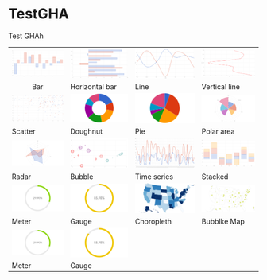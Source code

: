 # TestGHA
Test GHAh

<table>
  <tr>
    <td><img width="200px" src="https://raw.githubusercontent.com/pepstock-org/Charba-Wiki/master/static/img/galleryBar.png"></td>
    <td><img width="200px" src="https://raw.githubusercontent.com/pepstock-org/Charba-Wiki/master/static/img/galleryHorizontalBar.png"></td>
	<td><img width="200px" src="https://raw.githubusercontent.com/pepstock-org/Charba-Wiki/master/static/img/galleryLine.png"></td>
    <td><img width="200px" src="https://raw.githubusercontent.com/pepstock-org/Charba-Wiki/master/static/img/galleryVerticalLine.png"></td>
  </tr>
  <tr>
    <td align="center">Bar</td>
	<td>Horizontal bar</td>
	<td>Line</td>
	<td>Vertical line</td>
  </tr>
  <tr>
    <td><img width="200px" src="https://raw.githubusercontent.com/pepstock-org/Charba-Wiki/master/static/img/galleryScatter.png"></td>
    <td><img width="200px" src="https://raw.githubusercontent.com/pepstock-org/Charba-Wiki/master/static/img/galleryDoughnut.png"></td>
	<td><img width="200px" src="https://raw.githubusercontent.com/pepstock-org/Charba-Wiki/master/static/img/galleryPie.png"></td>
    <td><img width="200px" src="https://raw.githubusercontent.com/pepstock-org/Charba-Wiki/master/static/img/galleryPolarArea.png"></td>
  </tr>
  <tr>
    <td>Scatter</td>
	<td>Doughnut</td>
	<td>Pie</td>
	<td>Polar area</td>
  </tr>
  <tr>
    <td><img width="200px" src="https://raw.githubusercontent.com/pepstock-org/Charba-Wiki/master/static/img/galleryRadar.png"></td>
    <td><img width="200px" src="https://raw.githubusercontent.com/pepstock-org/Charba-Wiki/master/static/img/galleryBubble.png"></td>
	<td><img width="200px" src="https://raw.githubusercontent.com/pepstock-org/Charba-Wiki/master/static/img/galleryTimeseries.png"></td>
    <td><img width="200px" src="https://raw.githubusercontent.com/pepstock-org/Charba-Wiki/master/static/img/galleryStacked.png"></td>
  </tr>  
  <tr>
    <td>Radar</td>
	<td>Bubble</td>
	<td>Time series</td>
	<td>Stacked</td>
  </tr>
  <tr>
    <td><img width="200px" src="https://raw.githubusercontent.com/pepstock-org/Charba-Wiki/master/static/img/galleryMeter.png"></td>
    <td><img width="200px" src="https://raw.githubusercontent.com/pepstock-org/Charba-Wiki/master/static/img/galleryGauge.png"></td>
	<td><img width="200px" src="https://raw.githubusercontent.com/pepstock-org/Charba-Wiki/master/static/img/galleryChoropleth.png"></td>
    <td><img width="200px" src="https://raw.githubusercontent.com/pepstock-org/Charba-Wiki/master/static/img/galleryBubbleMap.png"></td>
  </tr>  
  <tr>
    <td>Meter</td>
	<td>Gauge</td>
	<td>Choropleth</td>
	<td>Bubblke Map</td>
  </tr>
  <tr style="border-bottom: 0px">
    <td><img width="200px" src="https://raw.githubusercontent.com/pepstock-org/Charba-Wiki/master/static/img/galleryMeter.png"></td>
    <td><img width="200px" src="https://raw.githubusercontent.com/pepstock-org/Charba-Wiki/master/static/img/galleryGauge.png"></td>
    <td colspan="2"></td>
  </tr>  
  <tr style="border-top: 0px">
    <td>Meter</td>
    <td>Gauge</td>
    <td colspan="2"></td>
  </tr>

</table>  
